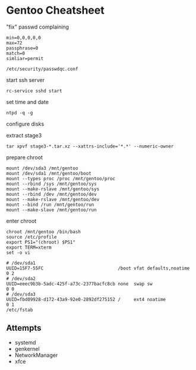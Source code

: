# Gentoo Cheatsheet

"fix" passwd complaining
```
min=0,0,0,0,0
max=72
passphrase=0
match=0
simliar=permit

/etc/security/passwdqc.conf
```

start ssh server
```
rc-service sshd start
```

set time and date
```
ntpd -q -g
```

configure disks

extract stage3
```
tar xpvf stage3-*.tar.xz --xattrs-include='*.*' --numeric-owner
```

prepare chroot
```
mount /dev/sda3 /mnt/gentoo
mount /dev/sda1 /mnt/gentoo/boot
mount --types proc /proc /mnt/gentoo/proc
mount --rbind /sys /mnt/gentoo/sys
mount --make-rslave /mnt/gentoo/sys
mount --rbind /dev /mnt/gentoo/dev
mount --make-rslave /mnt/gentoo/dev
mount --bind /run /mnt/gentoo/run
mount --make-slave /mnt/gentoo/run 
```

enter chroot
```
chroot /mnt/gentoo /bin/bash
source /etc/profile
export PS1="(chroot) $PS1"
export TERM=xterm
set -o vi
```

```
# /dev/sda1
UUID=15F7-55FC                            /boot vfat defaults,noatime 0 2
# /dev/sda2
UUID=eeec9b3b-5adc-425f-a73c-2377bacfc8cb none  swap sw               0 0
# /dev/sda3
UUID=fbd09928-d172-43a9-92e0-2892df275152 /     ext4 noatime          0 1
/etc/fstab
```

## Attempts
- systemd
- genkernel
- NetworkManager
- xfce
